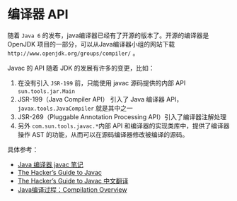 #  编译器 API

随着 `Java 6` 的发布，java编译器已经有了开源的版本了。开源的编译器是 OpenJDK 项目的一部分，可以从Java编译器小组的网站下载 `http://www.openjdk.org/groups/compiler/` 。


Javac 的 API 随着 JDK 的发展有许多的变更，比如：

1. 在没有引入 `JSR-199` 前，只能使用 javac 源码提供的内部 API `sun.tools.jar.Main`
2. JSR-199（Java Compiler API） 引入了 Java 编译器 API，`javax.tools.JavaCompiler` 就是其中之一
3. JSR-269（Pluggable Annotation Processing API）引入了编译器注解处理
4. 另外 `com.sun.tools.javac.*`内部 API 和编译器的实现类库中，提供了编译器操作 AST 的功能，从而可以在源码编译器修改被编译的源码。


具体参考：

- [Java 编译器 javac 笔记](http://nullwy.me/2017/04/javac-api/)
- [The Hacker’s Guide to Javac](chrome-extension://oemmndcbldboiebfnladdacbdfmadadm/http://scg.unibe.ch/archive/projects/Erni08b.pdf)
- [The Hacker’s Guide to Javac 中文翻译](https://my.oschina.net/superpdm/blog/129715)
- [Java编译过程：Compilation Overview](http://openjdk.java.net/groups/compiler/doc/compilation-overview/index.html)
